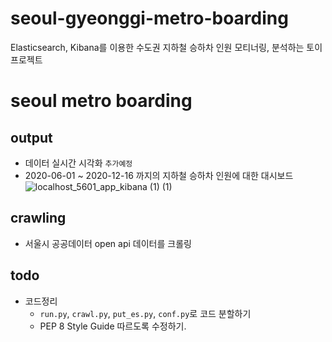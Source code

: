 # seoul-gyeonggi-metro-boarding
Elasticsearch, Kibana를 이용한 수도권 지하철 승하차 인원 모티너링, 분석하는 토이 프로젝트



# seoul metro boarding


## output
* 데이터 실시간 시각화
`추가예정`
* 2020-06-01 ~ 2020-12-16 까지의 지하철 승하차 인원에 대한 대시보드
![localhost_5601_app_kibana (1) (1)](https://user-images.githubusercontent.com/55729930/102807245-a2af8500-4401-11eb-8d81-e2c756d6620b.png)

## crawling
* 서울시 공공데이터 open api 데이터를 크롤링

## todo
* 코드정리
  * `run.py`, `crawl.py`, `put_es.py`, `conf.py`로 코드 분할하기
  * PEP 8 Style Guide 따르도록 수정하기.
